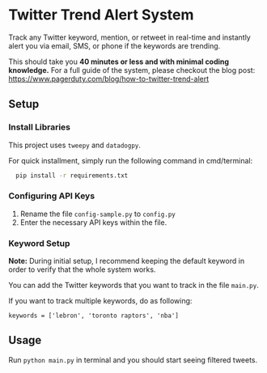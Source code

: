 # Twitter Trend Alert System
Track any Twitter keyword, mention, or retweet in real-time and instantly alert you via email, SMS, or phone if the keywords are trending.

This should take you **40 minutes or less and with minimal coding knowledge.**
For a full guide of the system, please checkout the blog post: <https://www.pagerduty.com/blog/how-to-twitter-trend-alert>

## Setup

### Install Libraries
This project uses `tweepy` and `datadogpy`.


For quick installment, simply run the following command in cmd/terminal:

```bash
  pip install -r requirements.txt
```

### Configuring API Keys
1. Rename the file `config-sample.py` to `config.py`
1. Enter the necessary API keys within the file.

### Keyword Setup
**Note:** During initial setup, I recommend keeping the default keyword in order to verify that the whole system works.

You can add the Twitter keywords that you want to track in the file `main.py`.

If you want to track multiple keywords, do as following:

`keywords = ['lebron', 'toronto raptors', 'nba']`

## Usage
Run `python main.py` in terminal and you should start seeing filtered tweets.

